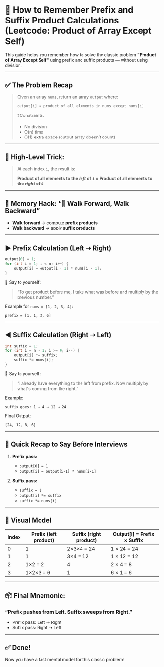 # 🧠 How to Remember Prefix and Suffix Product Calculations (Leetcode: Product of Array Except Self)

This guide helps you remember how to solve the classic problem **"Product of Array Except Self"** using prefix and suffix products — without using division.

---

## ✅ The Problem Recap

> Given an array `nums`, return an array `output` where:
>
> `output[i] = product of all elements in nums except nums[i]`
>
> ❗ Constraints:
> - No division
> - O(n) time
> - O(1) extra space (output array doesn’t count)

---

## 🧠 High-Level Trick:

> At each index `i`, the result is:
> 
> **Product of all elements to the *left* of `i` × Product of all elements to the *right* of `i`**

---

## 🔑 Memory Hack: “🏃 Walk Forward, Walk Backward”

- **Walk forward** → compute **prefix products**
- **Walk backward** → apply **suffix products**

---

## ▶️ Prefix Calculation (Left ➝ Right)

```java
output[0] = 1;
for (int i = 1; i < n; i++) {
    output[i] = output[i - 1] * nums[i - 1];
}
```

💬 Say to yourself:
> “To get product before me, I take what was before and multiply by the previous number.”

Example for `nums = [1, 2, 3, 4]`:
```
prefix = [1, 1, 2, 6]
```

---

## ◀️ Suffix Calculation (Right ➝ Left)

```java
int suffix = 1;
for (int i = n - 1; i >= 0; i--) {
    output[i] *= suffix;
    suffix *= nums[i];
}
```

💬 Say to yourself:
> “I already have everything to the left from prefix. Now multiply by what's coming from the right.”

Example:
```
suffix goes: 1 → 4 → 12 → 24
```

Final Output:
```
[24, 12, 8, 6]
```

---

## 🔁 Quick Recap to Say Before Interviews

1. **Prefix pass:**
   - `output[0] = 1`
   - `output[i] = output[i-1] * nums[i-1]`

2. **Suffix pass:**
   - `suffix = 1`
   - `output[i] *= suffix`
   - `suffix *= nums[i]`

---

## 🧮 Visual Model

| Index | Prefix (left product) | Suffix (right product) | Output[i] = Prefix × Suffix |
|-------|------------------------|-------------------------|------------------------------|
| 0     | 1                      | 2×3×4 = 24              | 1 × 24 = 24                  |
| 1     | 1                      | 3×4 = 12                | 1 × 12 = 12                  |
| 2     | 1×2 = 2                | 4                       | 2 × 4 = 8                    |
| 3     | 1×2×3 = 6              | 1                       | 6 × 1 = 6                    |

---

## 📦 Final Mnemonic:

### “Prefix pushes from Left. Suffix sweeps from Right.”

- Prefix pass: Left ➝ Right
- Suffix pass: Right ➝ Left

---

## ✅ Done!

Now you have a fast mental model for this classic problem!